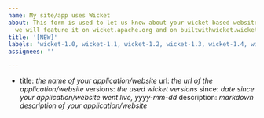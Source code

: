 ```yaml
---
name: My site/app uses Wicket
about: This form is used to let us know about your wicket based website/application,
  we will feature it on wicket.apache.org and on builtwithwicket.wicketstuff.org
title: '[NEW]'
labels: 'wicket-1.0, wicket-1.1, wicket-1.2, wicket-1.3, wicket-1.4, wicket-1.5, wicket-6.x, wicket-7.x, wicket-8.x'
assignees: ''

---
```


- title: _the name of your application/website_
  url: _the url of the application/website_
  versions: _the used wicket versions_
  since: _date since your application/website went live, yyyy-mm-dd_
  description: _markdown description of your application/website_
